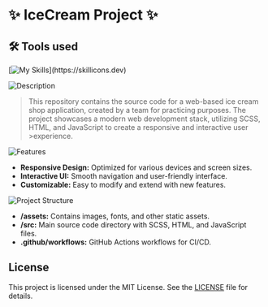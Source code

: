 # ✨ IceCream Project ✨

## 🛠 Tools used
[![My Skills](https://skillicons.dev/icons?i=js,html,css,)](https://skillicons.dev)

![Description](https://img.shields.io/badge/Description-purple?style=for-the-badge)
>This repository contains the source code for a web-based ice cream shop application, created by a team for practicing purposes. The project showcases a modern web development stack, utilizing SCSS, HTML, and JavaScript to create a responsive and interactive user >experience.
>

![Features](https://img.shields.io/badge/Features-purple?style=for-the-badge)

- **Responsive Design:** Optimized for various devices and screen sizes.
- **Interactive UI:** Smooth navigation and user-friendly interface.
- **Customizable:** Easy to modify and extend with new features.

![Project Structure](https://img.shields.io/badge/Project%20Structure-purple?style=for-the-badge)

- **/assets:** Contains images, fonts, and other static assets.
- **/src:** Main source code directory with SCSS, HTML, and JavaScript files.
- **.github/workflows:** GitHub Actions workflows for CI/CD.

## License

This project is licensed under the MIT License. See the [LICENSE](LICENSE) file for details.
